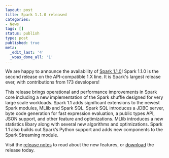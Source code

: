 ```yaml
---
layout: post
title: Spark 1.1.0 released
categories:
- News
tags: []
status: publish
type: post
published: true
meta:
  _edit_last: '4'
  _wpas_done_all: '1'
---
```

We are happy to announce the availability of <a href="{{site.url}}releases/spark-release-1-1-0.html" title="Spark Release 1.1.0">Spark 1.1.0</a>! Spark 1.1.0 is the second release on the API-compatible 1.X line. It is Spark's largest release ever, with contributions from 173 developers!

This release brings operational and performance improvements in Spark core including a new implementation of the Spark shuffle designed for very large scale workloads. Spark 1.1 adds significant extensions to the newest Spark modules, MLlib and Spark SQL. Spark SQL introduces a JDBC server, byte code generation for fast expression evaluation, a public types API, JSON support, and other feature and optimizations. MLlib introduces a new statistics libary along with several new algorithms and optimizations. Spark 1.1 also builds out Spark’s Python support and adds new components to the Spark Streaming module. 

Visit the <a href="{{site.url}}releases/spark-release-1-1-0.html" title="Spark Release 1.1.0">release notes</a> to read about the new features, or <a href="{{site.url}}downloads.html">download</a> the release today.
